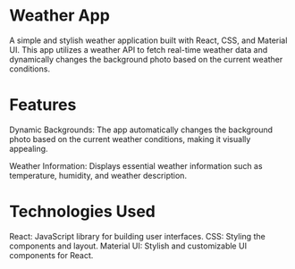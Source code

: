 
# Weather App
A simple and stylish weather application built with React, CSS, and Material UI. This app utilizes a weather API to fetch real-time weather data and dynamically changes the background photo based on the current weather conditions.

# Features
Dynamic Backgrounds: The app automatically changes the background photo based on the current weather conditions, making it visually appealing.

Weather Information: Displays essential weather information such as temperature, humidity, and weather description.

# Technologies Used
React: JavaScript library for building user interfaces.
CSS: Styling the components and layout.
Material UI: Stylish and customizable UI components for React.
